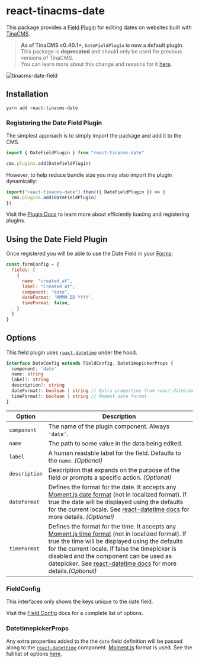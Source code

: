 # react-tinacms-date

This package provides a [Field Plugin](https://tinacms.org/docs/plugins/fields) for editing dates on websites built with [TinaCMS](https://tinacms.org).

> **As of TinaCMS v0.40.1+, `DateFieldPlugin` is now a default plugin**.  
This package is **deprecated** and should only be used for previous versions of TinaCMS.  
You can learn more about this change and reasons for it [here](https://github.com/tinacms/tinacms/issues/1806).

![tinacms-date-field](https://tinacms.org/img/fields/date.jpg)

## Installation


```
yarn add react-tinacms-date
```

### Registering the Date Field Plugin

The simplest approach is to simply import the package and add it to the CMS.

```js
import { DateFieldPlugin } from "react-tinacms-date"

cms.plugins.add(DateFieldPlugin)
```

However, to help reduce bundle size you may also import the plugin dynamically:

```js
import("react-tinacms-date").then(({ DateFieldPlugin }) => {
  cms.plugins.add(DateFieldPlugin)
})
```

Visit the [Plugin Docs](https://tinacms.org/docs/plugins/#adding-plugins) to learn more about efficiently loading and registering plugins.


## Using the Date Field Plugin

Once registered you will be able to use the Date Field in your [Forms](https://tinacms.org/docs/forms):

```js
const formConfig = {
  fields: [
    {
      name: "created_at",
      label: "Created At",
      component: "date",
      dateFormat: 'MMMM DD YYYY',
      timeFormat: false,
    }
  ]
}
```


## Options

This field plugin uses [`react-datetime`](https://www.npmjs.com/package/react-datetime) under the hood.

```typescript
interface DateConfig extends FieldConfig, DatetimepickerProps {
  component: 'date'
  name: string
  label?: string
  description?: string
  dateFormat?: boolean | string // Extra properties from react-datetime
  timeFormat?: boolean | string // Moment date format
}
```

| Option        | Description                                                                                                                                                                                                                                                                                                                                                                                                               |
| ------------- | ------------------------------------------------------------------------------------------------------------------------------------------------------------------------------------------------------------------------------------------------------------------------------------------------------------------------------------------------------------------------------------------------------------------------- |
| `component`   | The name of the plugin component. Always `'date'`.                                                                                                                                                                                                                                                                                                                                                                        |
| `name`        | The path to some value in the data being edited.                                                                                                                                                                                                                                                                                                                                                                          |
| `label`       | A human readable label for the field. Defaults to the `name`. _(Optional)_                                                                                                                                                                                                                                                                                                                                                |
| `description` | Description that expands on the purpose of the field or prompts a specific action. _(Optional)_                                                                                                                                                                                                                                                                                                                           |
| `dateFormat`  | Defines the format for the date. It accepts any [Moment.js date format](https://momentjs.com/docs/#/displaying/format/) (not in localized format). If true the date will be displayed using the defaults for the current locale. See [react-datetime docs](https://github.com/YouCanBookMe/react-datetime) for more details. _(Optional)_                                                                                 |
| `timeFormat`  | Defines the format for the time. It accepts any [Moment.js time format](https://momentjs.com/docs/#/displaying/format/) (not in localized format). If true the time will be displayed using the defaults for the current locale. If false the timepicker is disabled and the component can be used as datepicker. See [react-datetime docs](https://github.com/YouCanBookMe/react-datetime) for more details._(Optional)_ |

 ### FieldConfig

 This interfaces only shows the keys unique to the date field.

 Visit the [Field Config](https://tinacms.org/docs/plugins/fields) docs for a complete list of options.

 ### DatetimepickerProps

 Any extra properties added to the the `date` field definition will be passed along to the [`react-datettime`](https://www.npmjs.com/package/react-datetime) component. [Moment.js](https://momentjs.com/docs/#/displaying/format/) format is used. See the full list of options [here](https://www.npmjs.com/package/react-datetime#api).


